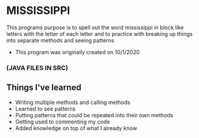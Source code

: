 # MISSISSIPPI

This programs purpose is to spell out the word mississippi in block like letters with the letter of each letter and to practice with breaking up things into separate methods 
and seeing patterns

* This program was originally created on 10/1/2020

### (JAVA FILES IN SRC)

## Things I've learned
* Writing multiple methods and calling methods
* Learned to see patterns
* Putting patterns that could be repeated into their own methods
* Getting used to commenting my code
* Added knowledge on top of what I already know
